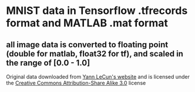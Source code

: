 # MNIST data in Tensorflow .tfrecords format and MATLAB .mat format

## all image data is converted to floating point (double for matlab, float32 for tf), and scaled in the range of [0.0 - 1.0]

Original data downloaded from [Yann LeCun's website](http://yann.lecun.com/exdb/mnist/index.html) and is licensed under the [Creative Commons Attribution-Share Alike 3.0](http://creativecommons.org/licenses/by-sa/3.0/) license
